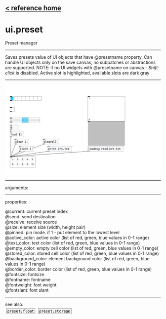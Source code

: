 [< reference home](index.html)
---

# ui.preset


Preset manager

---

Saves presets value of UI objects that have @presetname property. Can handle UI
            objects only on the save canvas, no subpatches or abstractions are supported.
NOTE: if no UI widgets with @presetname on canvas - *Shift-click* is
            disabled.
Active slot is highlighted, available slots are dark gray
<br>


---


![example](examples/ui.preset-example.jpg)

---
arguments:


---
properties:

@current: current preset
            index<br>
@send: send destination<br>
@receive: receive source<br>
@size: element size (width, height
            pair)<br>
@pinned: pin mode. if 1 - put element
            to the lowest level<br>
@active_color: active color (list of
            red, green, blue values in 0-1 range)<br>
@text_color: text color (list of red,
            green, blue values in 0-1 range)<br>
@empty_color: empty cell color
            (list of red, green, blue values in 0-1 range)<br>
@stored_color: stored cell color
            (list of red, green, blue values in 0-1 range)<br>
@background_color: element
            background color (list of red, green, blue values in 0-1 range)<br>
@border_color: border color (list
            of red, green, blue values in 0-1 range)<br>
@fontsize: 
            fontsize<br>
@fontname: fontname<br>
@fontweight: font
            weight<br>
@fontslant: font
            slant<br>

---
see also:<br>
[![preset.float](img/object_preset.float.png)](preset.float.html)
[![preset.storage](img/object_preset.storage.png)](preset.storage.html)
